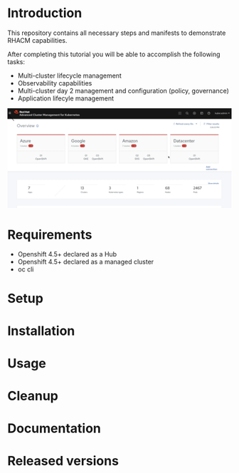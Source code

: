 # Introduction

This repository contains all necessary steps and manifests to demonstrate RHACM capabilities.

After completing this tutorial you will be able to accomplish the following tasks:

- Multi-cluster lifecycle management
- Observability capabilities
- Multi-cluster day 2 management and configuration (policy, governance)
- Application lifecyle management

[![Screenshot of store homepage](./docs/img/acm-cluster-overview.png)](./docs/img/acm-cluster-overview.png) 

# Requirements
 - Openshift 4.5+ declared as a Hub
 - Openshift 4.5+ declared as a managed cluster
 - oc cli 

# Setup

# Installation

# Usage


# Cleanup

# Documentation

# Released versions
